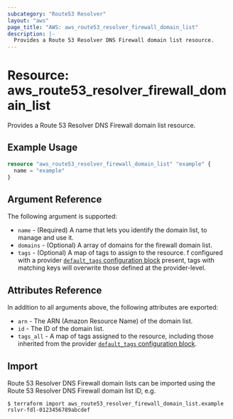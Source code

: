 ```yaml
---
subcategory: "Route53 Resolver"
layout: "aws"
page_title: "AWS: aws_route53_resolver_firewall_domain_list"
description: |-
  Provides a Route 53 Resolver DNS Firewall domain list resource.
---
```


# Resource: aws_route53_resolver_firewall_domain_list

Provides a Route 53 Resolver DNS Firewall domain list resource.

## Example Usage

```terraform
resource "aws_route53_resolver_firewall_domain_list" "example" {
  name = "example"
}
```

## Argument Reference

The following argument is supported:

* `name` - (Required) A name that lets you identify the domain list, to manage and use it.
* `domains` - (Optional) A array of domains for the firewall domain list.
* `tags` - (Optional) A map of tags to assign to the resource. f configured with a provider [`default_tags` configuration block](/docs/providers/aws/index.html#default_tags-configuration-block) present, tags with matching keys will overwrite those defined at the provider-level.

## Attributes Reference

In addition to all arguments above, the following attributes are exported:

* `arn` - The ARN (Amazon Resource Name) of the domain list.
* `id` - The ID of the domain list.
* `tags_all` - A map of tags assigned to the resource, including those inherited from the provider [`default_tags` configuration block](/docs/providers/aws/index.html#default_tags-configuration-block).

## Import

 Route 53 Resolver DNS Firewall domain lists can be imported using the Route 53 Resolver DNS Firewall domain list ID, e.g.

```
$ terraform import aws_route53_resolver_firewall_domain_list.example rslvr-fdl-0123456789abcdef
```
